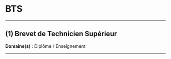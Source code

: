 # BTS

--------------------

## (1) Brevet de Technicien Supérieur

**Domaine(s)** : Diplôme / Enseignement

--------------------